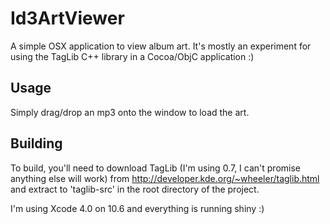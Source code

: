 Id3ArtViewer
============

A simple OSX application to view album art. It's mostly an experiment for using the TagLib C++ library in a Cocoa/ObjC application :)

Usage
-----

Simply drag/drop an mp3 onto the window to load the art.

Building
--------

To build, you'll need to download TagLib (I'm using 0.7, I can't promise anything else will work) from http://developer.kde.org/~wheeler/taglib.html and extract to 'taglib-src' in the root directory of the project.

I'm using Xcode 4.0 on 10.6 and everything is running shiny :)
